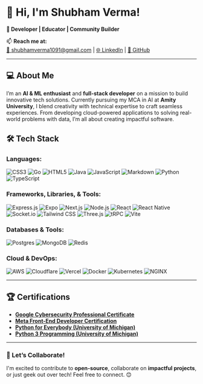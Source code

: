 # 👋 Hi, I'm **Shubham Verma**!

**🌟 Developer | Educator | Community Builder**

📫 **Reach me at:**  
[📧 shubhamverma1091@gmail.com](mailto:shubhamverma1091@gmail.com) | [🌐 LinkedIn](https://www.linkedin.com/in/shubham-real) | [🐙 GitHub](https://github.com/shubham1091)

---

## 💻 About Me

I’m an **AI & ML enthusiast** and **full-stack developer** on a mission to build innovative tech solutions. Currently pursuing my MCA in AI at **Amity University**, I blend creativity with technical expertise to craft seamless experiences. From developing cloud-powered applications to solving real-world problems with data, I’m all about creating impactful software.

## 🛠️ Tech Stack

### **Languages:**

<img src="https://img.shields.io/badge/css3-%231572B6.svg?style=flat-square&logo=css3&logoColor=white" alt="CSS3"/> <img src="https://img.shields.io/badge/go-%2300ADD8.svg?style=flat-square&logo=go&logoColor=white" alt="Go"/> <img src="https://img.shields.io/badge/html5-%23E34F26.svg?style=flat-square&logo=html5&logoColor=white" alt="HTML5"/> <img src="https://img.shields.io/badge/java-%23ED8B00.svg?style=flat-square&logo=openjdk&logoColor=white" alt="Java"/> <img src="https://img.shields.io/badge/javascript-%23323330.svg?style=flat-square&logo=javascript&logoColor=%23F7DF1E" alt="JavaScript"/> <img src="https://img.shields.io/badge/markdown-%23000000.svg?style=flat-square&logo=markdown&logoColor=white" alt="Markdown"/> <img src="https://img.shields.io/badge/python-3670A0?style=flat-square&logo=python&logoColor=ffdd54" alt="Python"/> <img src="https://img.shields.io/badge/typescript-%23007ACC.svg?style=flat-square&logo=typescript&logoColor=white" alt="TypeScript"/>

### **Frameworks, Libraries, & Tools:**

<img src="https://img.shields.io/badge/express.js-%23404d59.svg?style=flat-square&logo=express&logoColor=%2361DAFB" alt="Express.js"/> <img src="https://img.shields.io/badge/expo-1C1E24?style=flat-square&logo=expo&logoColor=#D04A37" alt="Expo"/> <img src="https://img.shields.io/badge/next.js-black?style=flat-square&logo=next.js&logoColor=white" alt="Next.js"/> <img src="https://img.shields.io/badge/node.js-6DA55F?style=flat-square&logo=node.js&logoColor=white" alt="Node.js"/> <img src="https://img.shields.io/badge/react-%2320232a.svg?style=flat-square&logo=react&logoColor=%2361DAFB" alt="React"/> <img src="https://img.shields.io/badge/react_native-%2320232a.svg?style=flat-square&logo=react&logoColor=%2361DAFB" alt="React Native"/> <img src="https://img.shields.io/badge/Socket.io-black?style=flat-square&logo=socket.io&badgeColor=010101" alt="Socket.io"/> <img src="https://img.shields.io/badge/tailwindcss-%2338B2AC.svg?style=flat-square&logo=tailwind-css&logoColor=white" alt="Tailwind CSS"/> <img src="https://img.shields.io/badge/threejs-black?style=flat-square&logo=three.js&logoColor=white" alt="Three.js"/> <img src="https://img.shields.io/badge/tRPC-%232596BE.svg?style=flat-square&logo=tRPC&logoColor=white" alt="tRPC"/> <img src="https://img.shields.io/badge/vite-%23646CFF.svg?style=flat-square&logo=vite&logoColor=white" alt="Vite"/>

### **Databases & Tools:**

<img src="https://img.shields.io/badge/postgres-%23316192.svg?style=flat-square&logo=postgresql&logoColor=white" alt="Postgres"/> <img src="https://img.shields.io/badge/MongoDB-%234ea94b.svg?style=flat-square&logo=mongodb&logoColor=white" alt="MongoDB"/> <img src="https://img.shields.io/badge/Redis-%23DD0031.svg?style=flat-square&logo=redis&logoColor=white" alt="Redis"/>

### **Cloud & DevOps:**

<img src="https://img.shields.io/badge/AWS-%23FF9900.svg?style=flat-square&logo=amazon-aws&logoColor=white" alt="AWS"/> <img src="https://img.shields.io/badge/Cloudflare-F38020?style=flat-square&logo=Cloudflare&logoColor=white" alt="Cloudflare"/> <img src="https://img.shields.io/badge/Vercel-%23000000.svg?style=flat-square&logo=vercel&logoColor=white" alt="Vercel"/> <img src="https://img.shields.io/badge/Docker-%230db7ed.svg?style=flat-square&logo=docker&logoColor=white" alt="Docker"/> <img src="https://img.shields.io/badge/kubernetes-%23326ce5.svg?style=flat-square&logo=kubernetes&logoColor=white" alt="Kubernetes"/> <img src="https://img.shields.io/badge/nginx-%23009639.svg?style=flat-square&logo=nginx&logoColor=white" alt="NGINX"/>

---

## 🏆 Certifications

- [**Google Cybersecurity Professional Certificate**](https://coursera.org/share/9c0e38e7d70437ed499fff7b6d2903d5)
- [**Meta Front-End Developer Certification**](https://coursera.org/share/a5e66cc69639c89716c53b4f50fa130e)
- [**Python for Everybody (University of Michigan)**](https://coursera.org/share/58691dfbff00bf135098cb308eb47ff9)
- [**Python 3 Programming (University of Michigan)**](https://coursera.org/share/03ab46e6322f354bd0df1ab695eef888)

---

### 🚀 Let’s Collaborate!

I'm excited to contribute to **open-source**, collaborate on **impactful projects**, or just geek out over tech! Feel free to connect. 😊
